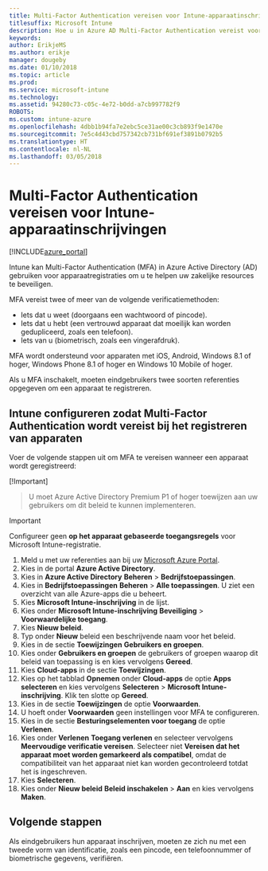 ```yaml
---
title: Multi-Factor Authentication vereisen voor Intune-apparaatinschrijving
titlesuffix: Microsoft Intune
description: Hoe u in Azure AD Multi-Factor Authentication vereist voor Intune-apparaatinschrijving.
keywords: 
author: ErikjeMS
ms.author: erikje
manager: dougeby
ms.date: 01/10/2018
ms.topic: article
ms.prod: 
ms.service: microsoft-intune
ms.technology: 
ms.assetid: 94280c73-c05c-4e72-b0dd-a7cb997782f9
ROBOTS: 
ms.custom: intune-azure
ms.openlocfilehash: 4dbb1b94fa7e2ebc5ce31ae00c3cb893f9e1470e
ms.sourcegitcommit: 7e5c4d43cbd757342cb731bf691ef3891b0792b5
ms.translationtype: HT
ms.contentlocale: nl-NL
ms.lasthandoff: 03/05/2018
---
```

# <a name="require-multi-factor-authentication-for-intune-device-enrollments"></a>Multi-Factor Authentication vereisen voor Intune-apparaatinschrijvingen

[!INCLUDE[azure_portal](./includes/azure_portal.md)]

Intune kan Multi-Factor Authentication (MFA) in Azure Active Directory (AD) gebruiken voor apparaatregistraties om u te helpen uw zakelijke resources te beveiligen.

MFA vereist twee of meer van de volgende verificatiemethoden:

- Iets dat u weet (doorgaans een wachtwoord of pincode).
- Iets dat u hebt (een vertrouwd apparaat dat moeilijk kan worden gedupliceerd, zoals een telefoon).
- Iets van u (biometrisch, zoals een vingerafdruk).

MFA wordt ondersteund voor apparaten met iOS, Android, Windows 8.1 of hoger, Windows Phone 8.1 of hoger en Windows 10 Mobile of hoger.

Als u MFA inschakelt, moeten eindgebruikers twee soorten referenties opgegeven om een apparaat te registreren.

## <a name="configure-intune-to-require-multi-factor-authentication-at-device-enrollment"></a>Intune configureren zodat Multi-Factor Authentication wordt vereist bij het registreren van apparaten

Voer de volgende stappen uit om MFA te vereisen wanneer een apparaat wordt geregistreerd:

[!Important]
>U moet Azure Active Directory Premium P1 of hoger toewijzen aan uw gebruikers om dit beleid te kunnen implementeren.

>[!Important]
>Configureer geen **op het apparaat gebaseerde toegangsregels** voor Microsoft Intune-registratie.

1. Meld u met uw referenties aan bij uw [Microsoft Azure Portal](https://portal.azure.com).
2. Kies in de portal **Azure Active Directory**.
2. Kies in **Azure Active Directory** **Beheren** > **Bedrijfstoepassingen**.
3. Kies in **Bedrijfstoepassingen** **Beheren** > **Alle toepassingen**. U ziet een overzicht van alle Azure-apps die u beheert.
3. Kies **Microsoft Intune-inschrijving** in de lijst.
4. Kies onder **Microsoft Intune-inschrijving** **Beveiliging** > **Voorwaardelijke toegang**.
5. Kies **Nieuw beleid**.
6. Typ onder **Nieuw** beleid een beschrijvende naam voor het beleid.
7. Kies in de sectie **Toewijzingen** **Gebruikers en groepen**.
8. Kies onder **Gebruikers en groepen** de gebruikers of groepen waarop dit beleid van toepassing is en kies vervolgens **Gereed**.
9. Kies **Cloud-apps** in de sectie **Toewijzingen**.
10. Kies op het tabblad **Opnemen** onder **Cloud-apps** de optie **Apps selecteren** en kies vervolgens **Selecteren** > **Microsoft Intune-inschrijving**. Klik ten slotte op **Gereed**.
11. Kies in de sectie **Toewijzingen** de optie **Voorwaarden**.
12. U hoeft onder **Voorwaarden** geen instellingen voor MFA te configureren.
13. Kies in de sectie **Besturingselementen voor toegang** de optie **Verlenen**.
14. Kies onder **Verlenen** **Toegang verlenen** en selecteer vervolgens **Meervoudige verificatie vereisen**.
    Selecteer niet **Vereisen dat het apparaat moet worden gemarkeerd als compatibel**, omdat de compatibiliteit van het apparaat niet kan worden gecontroleerd totdat het is ingeschreven.
15. Kies **Selecteren**.
16. Kies onder **Nieuw beleid** **Beleid inschakelen** > **Aan** en kies vervolgens **Maken**.



## <a name="next-steps"></a>Volgende stappen

Als eindgebruikers hun apparaat inschrijven, moeten ze zich nu met een tweede vorm van identificatie, zoals een pincode, een telefoonnummer of biometrische gegevens, verifiëren.
